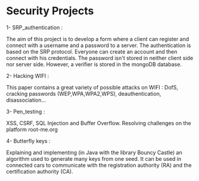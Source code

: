 # Security Projects 

1- SRP_authentication :

The aim of this project is to develop a form where a client can register and connect with a username and a password to a server. The authentication is based on the SRP protocol. 
Everyone can create an account and then connect with his credentials. 
The password isn't stored in neither client side nor server side. However, a verifier is stored in the mongoDB database. 

2- Hacking WIFI :

This paper contains a great variety of possible attacks on WIFI : DofS, cracking passwords (WEP,WPA,WPA2,WPS), deauthentication, disassociation... 

3- Pen_testing :

XSS, CSRF, SQL Injection and Buffer Overflow. Resolving challenges on the platform root-me.org

4- Butterfly keys :

Explaining and implementing (in Java with the library Bouncy Castle) an algorithm used to generate many keys from one seed. It can be used in connected cars to communicate with the registration authority (RA) and the certification authority (CA).
